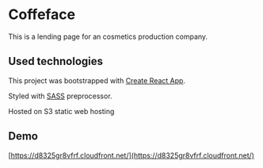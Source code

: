 # Coffeface

This is a lending page for an cosmetics production company.

## Used technologies

This project was bootstrapped with [Create React App](https://github.com/facebook/create-react-app).

Styled with [SASS](https://sass-lang.com/) preprocessor.

Hosted on S3 static web hosting

## Demo

[https://d8325gr8vfrf.cloudfront.net/](https://d8325gr8vfrf.cloudfront.net/)
